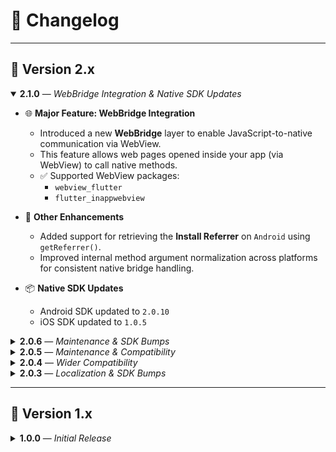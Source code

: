 # 📝 Changelog
---

## 🎯 Version 2.x

<details open>
<summary><strong>2.1.0</strong> — <em>WebBridge Integration & Native SDK Updates</em></summary>

- 🌐 **Major Feature: WebBridge Integration**
  - Introduced a new **WebBridge** layer to enable JavaScript-to-native communication via WebView.
  - This feature allows web pages opened inside your app (via WebView) to call native methods.
  - ✅ Supported WebView packages:
    - `webview_flutter`
    - `flutter_inappwebview`

- 🔄 **Other Enhancements**
  - Added support for retrieving the **Install Referrer** on `Android` using `getReferrer()`.
  - Improved internal method argument normalization across platforms for consistent native bridge handling.

- 📦 **Native SDK Updates**
  - Android SDK updated to `2.0.10`
  - iOS SDK updated to `1.0.5`

</details>

<details>
<summary><strong>2.0.6</strong> — <em>Maintenance & SDK Bumps</em></summary>

- ‼️ **Breaking Changes**
  - The field `trackingWattingTime` has been renamed to `trackingWaitingTime` to correct a typo.
  - Important: Ensure that the value passed to `trackingWaitingTime` is in **seconds**. Using a different unit (e.g., milliseconds) may lead to unexpected results.

- 📦 **Dependency Management**
  - Bumped Android native sdk core to 2.0.10

</details>

<details>
<summary><strong>2.0.5</strong> — <em>Maintenance & Compatibility</em></summary>

- ✅ **Flutter/Dart SDK Updates**
  - Updated Flutter SDK constraints.
  - Updated Dart SDK to support `2.12.0`.

- 📦 **Dependency Management**
  - Bumped related package dependencies for compatibility with Java 17.

</details>

<details>
<summary><strong>2.0.4</strong> — <em>Wider Compatibility</em></summary>

- 🔧 **SDK Constraints**
  - Lowered minimum Flutter SDK constraint to `>=2.2.0`.
  - Updated Dart SDK constraint to `>=2.12.0 <4.0.0`.

- 🚫 **Future-proofing**
  - Ensured compatibility with dart 2.12.0 and flutter 2 while preventing future breaking changes.

</details>

<details>
<summary><strong>2.0.3</strong> — <em>Localization & SDK Bumps</em></summary>

- 🚀 **Native SDKs**
  - Updated Android and iOS native SDKs to the latest stable versions.

- 🌍 **Documentation**
  - Added Persian (`fa`) version of the `README.md`.

</details>

---

## 🚀 Version 1.x

<details>
<summary><strong>1.0.0</strong> — <em>Initial Release</em></summary>

- 🧱 **Foundation**
  - First stable release of the Flutter plugin.

- 📱 **Native SDK Integration**
  - Android native SDK: `2.0.5`
  - iOS native SDK: `1.0.1`

- 🛠️ **Fixes**
  - Resolved versioning and packaging inconsistencies.

</details>
